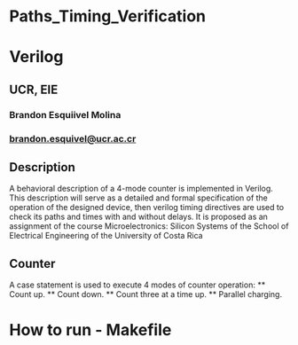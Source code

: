 # Paths_Timing_Verification
# Verilog
## UCR, EIE

### Brandon Esquiivel Molina
### brandon.esquivel@ucr.ac.cr

## Description
A behavioral description of a 4-mode counter is implemented in Verilog. This description will serve as a detailed and formal specification of the operation of the designed device, then verilog timing directives are used to check its paths and times with and without delays.
It is proposed as an assignment of the course Microelectronics: Silicon Systems of the School of Electrical Engineering of the University of Costa Rica

## Counter

A case statement is used to execute 4 modes of counter operation:
** Count up.
** Count down.
** Count three at a time up.
** Parallel charging.

# How to run - Makefile



# 

